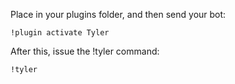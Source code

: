 Place in your plugins folder, and then send your bot:

```
!plugin activate Tyler
```

After this, issue the !tyler command:

```
!tyler
```
